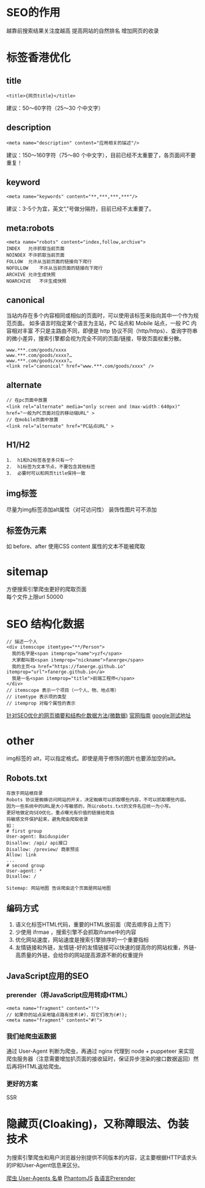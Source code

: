 # SEO的作用
越靠前搜索结果关注度越高
提高网站的自然排名
增加网页的收录

#   标签香港优化
##  title
```
<title>{网页title}</title>
```
建议：50～60字符（25～30 个中文字）
##  description
```
<meta name="description" content="应用相关的描述"/>
```
建议：150～160字符（75～80 个中文字），目前已经不太重要了，各页面间不要重复！
##  keyword
```
<meta name="keywords" content="**,***,***,***"/>
```
建议：3-5个为宜，英文“,”号做分隔符，目前已经不太重要了。

##  meta:robots
```
<meta name="robots" content="index,follow,archive">
INDEX	允许抓取当前页面
NOINDEX	不许抓取当前页面
FOLLOW	允许从当前页面的链接向下爬行
NOFOLLOW	不许从当前页面的链接向下爬行
ARCHIVE	允许生成快照
NOARCHIVE	不许生成快照
```
##  canonical
当站内存在多个内容相同或相似的页面时，可以使用该标签来指向其中一个作为规范页面。
如多语言时指定某个语言为主站，PC 站点和 Mobile 站点，一般 PC 内容相对丰富
不只是主路由不同，即便是 http 协议不同（http/https）、查询字符串的微小差异，搜索引擎都会视为完全不同的页面/链接，导致页面权重分散。
```
www.***.com/goods/xxxx
www.***.com/goods/xxxx?…
www.***.com/goods/xxxx?…
<link rel="canonical" href="www.***.com/goods/xxxx" />
```
##  alternate
```
// 在pc页面中放置
<link rel="alternate" media="only screen and (max-width：640px)" href="一般为PC页面对应的移动端URL" >
// 在mobile页面中放置
<link rel="alternate" href="PC站点URL" >
```
##  H1/H2
```
1.  h1和h2标签各至多只有一个
2.  h1标签为文本节点，不要包含其他标签
3.  必要时可以和网页title保持一致
```
## img标签
尽量为img标签添加alt属性（对可访问性）
装饰性图片可不添加

##  标签伪元素
如 before、after 使用CSS content 属性的文本不能被爬取
#   sitemap
方便搜索引擎爬虫更好的爬取页面<br>
每个文件上限url 50000<br>

#   SEO 结构化数据
```
// 描述一个人
<div itemscope itemtype="**/Person">
  我的名字是<span itemprop="name">yzf</span>
  大家都叫我<span itemprop="nickname">fanerge</span>
  我的主页<a href="https://fanerge.github.io" itemprop="url">fanerge.github.io</a>
  我是一名<span itemprop="title">前端工程师</span>
</div>
// itemscope 表示一个项目（一个人、物、地点等）
// itemtype 表示项的类型
// itemprop 对每个属性的表示
```
[针对SEO优化的网页摘要和结构化数据方法(微数据)](https://www.it610.com/article/1294320874521960448.htm)
[官网指南](https://schema.org/)
[google测试地址](https://search.google.com/structured-data/testing-tool/u/0/)

#  other 

img标签的 alt，可以指定格式。即使是用于修饰的图片也要添加空的alt。
##  Robots.txt
```
存放于网站根目录
Robots 协议是蜘蛛访问网站的开关，决定蜘蛛可以抓取哪些内容，不可以抓取哪些内容。
因为一些系统中的URL是大小写敏感的，所以robots.txt的文件名应统一为小写。
更好地做定向SEO优化，重点曝光有价值的链接给爬虫
将敏感文件保护起来，避免爬虫爬取收录
如：
# first group
User-agent: Baiduspider
Disallow: /api/ api接口
Disallow: /preview/ 商家预览
Allow: link
...
# second group
User-agent: *
Disallow: /

Sitemap: 网站地图 告诉爬虫这个页面是网站地图
```
##  编码方式
1.  语义化标签HTML代码，重要的HTML放前面（爬去顺序自上而下）
2.  少使用 ifrmae ，搜索引擎不会抓取iframe中的内容
3.  优化网站速度，网站速度是搜索引擎排序的一个重要指标
4.  友情链接和外链，友情链-好的友情链接可以快速的提高你的网站权重，外链-高质量的外链，会给你的网站提高源源不断的权重提升


##  JavaScript应用的SEO
### prerender（将JavaScript应用转成HTML）
```
<meta name="fragment" content="!">
// 如果你的站点采用锚点路有技术(#)，将它们改为(#!);
<meta name="fragment" content="#!">
```
### 我们给爬虫返数据
通过 User-Agent 判断为爬虫，再通过 nginx 代理到 node + puppeteer 来实现爬虫服务器（注意需要增加扒页面的接收延时，保证异步渲染的接口数据返回）然后再将HTML返给爬虫。

### 更好的方案
SSR

# 隐藏页(Cloaking)，又称障眼法、伪装技术
为搜索引擎爬虫和用户浏览器分别提供不同版本的内容，这主要根据HTTP请求头的IP和User-Agent信息来区分。

[爬虫 User-Agents 名单](https://www.baidu.com/robots.txt)
[PhantomJS](https://phantomjs.org/)
[各语言Prerender](https://prerender.io/)
